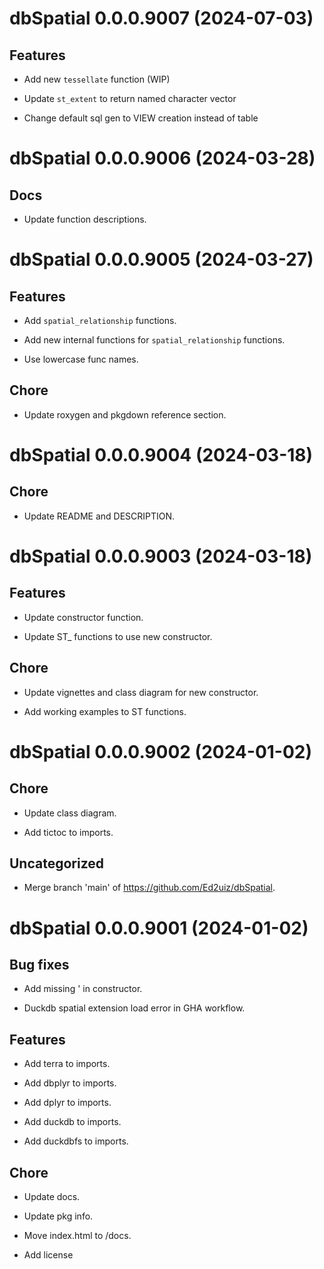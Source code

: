 <!-- NEWS.md is maintained by https://cynkra.github.io/fledge, do not edit -->

# dbSpatial 0.0.0.9007 (2024-07-03)

## Features

- Add new `tessellate` function (WIP)

- Update `st_extent` to return named character vector

- Change default sql gen to VIEW creation instead of table


# dbSpatial 0.0.0.9006 (2024-03-28)

## Docs

- Update function descriptions.

# dbSpatial 0.0.0.9005 (2024-03-27)

## Features

- Add `spatial_relationship` functions.

- Add new internal functions for `spatial_relationship` functions.

- Use lowercase func names.

## Chore

- Update roxygen and pkgdown reference section.

# dbSpatial 0.0.0.9004 (2024-03-18)

## Chore

- Update README and DESCRIPTION.

# dbSpatial 0.0.0.9003 (2024-03-18)

## Features

- Update constructor function.

- Update ST_ functions to use new constructor.

## Chore

- Update vignettes and class diagram for new constructor.

- Add working examples to ST functions.

<!-- NEWS.md is maintained by https://fledge.cynkra.com, contributors should not edit this file -->

# dbSpatial 0.0.0.9002 (2024-01-02)

## Chore

- Update class diagram.

- Add tictoc to imports.

## Uncategorized

- Merge branch 'main' of https://github.com/Ed2uiz/dbSpatial.


# dbSpatial 0.0.0.9001 (2024-01-02)

## Bug fixes

- Add missing ' in constructor.

- Duckdb spatial extension load error in GHA workflow.

## Features

- Add terra to imports.

- Add dbplyr to imports.

- Add dplyr to imports.

- Add duckdb to imports.

- Add duckdbfs to imports.

## Chore

- Update docs.

- Update pkg info.

- Move index.html to /docs.

- Add license
